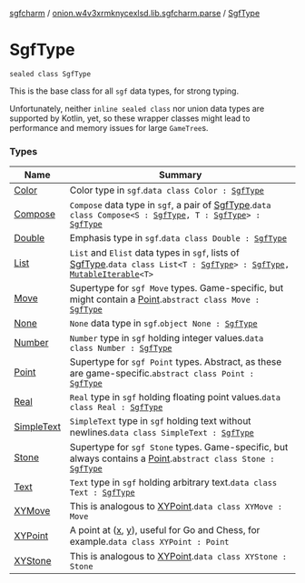 [sgfcharm](../../index.md) / [onion.w4v3xrmknycexlsd.lib.sgfcharm.parse](../index.md) / [SgfType](./index.md)

# SgfType

`sealed class SgfType`

This is the base class for all `sgf` data types, for strong typing.

Unfortunately, neither `inline sealed class` nor union data types are supported by Kotlin, yet,
so these wrapper classes might lead to performance and memory issues for large `GameTree`s.

### Types

| Name | Summary |
|---|---|
| [Color](-color/index.md) | Color type in `sgf`.`data class Color : `[`SgfType`](./index.md) |
| [Compose](-compose/index.md) | `Compose` data type in `sgf`, a pair of [SgfType](./index.md).`data class Compose<S : `[`SgfType`](./index.md)`, T : `[`SgfType`](./index.md)`> : `[`SgfType`](./index.md) |
| [Double](-double/index.md) | Emphasis type in `sgf`.`data class Double : `[`SgfType`](./index.md) |
| [List](-list/index.md) | `List` and `Elist` data types in `sgf`, lists of [SgfType](./index.md).`data class List<T : `[`SgfType`](./index.md)`> : `[`SgfType`](./index.md)`, `[`MutableIterable`](https://kotlinlang.org/api/latest/jvm/stdlib/kotlin.collections/-mutable-iterable/index.html)`<T>` |
| [Move](-move/index.md) | Supertype for `sgf Move` types. Game-specific, but might contain a [Point](-point/index.md).`abstract class Move : `[`SgfType`](./index.md) |
| [None](-none.md) | `None` data type in `sgf`.`object None : `[`SgfType`](./index.md) |
| [Number](-number/index.md) | `Number` type in `sgf` holding integer values.`data class Number : `[`SgfType`](./index.md) |
| [Point](-point/index.md) | Supertype for `sgf Point` types. Abstract, as these are game-specific.`abstract class Point : `[`SgfType`](./index.md) |
| [Real](-real/index.md) | `Real` type in `sgf` holding floating point values.`data class Real : `[`SgfType`](./index.md) |
| [SimpleText](-simple-text/index.md) | `SimpleText` type in `sgf` holding text without newlines.`data class SimpleText : `[`SgfType`](./index.md) |
| [Stone](-stone/index.md) | Supertype for `sgf Stone` types. Game-specific, but always contains a [Point](-point/index.md).`abstract class Stone : `[`SgfType`](./index.md) |
| [Text](-text/index.md) | `Text` type in `sgf` holding arbitrary text.`data class Text : `[`SgfType`](./index.md) |
| [XYMove](-x-y-move/index.md) | This is analogous to [XYPoint](-x-y-point/index.md).`data class XYMove : Move` |
| [XYPoint](-x-y-point/index.md) | A point at ([x](-x-y-point/x.md), [y](-x-y-point/y.md)), useful for Go and Chess, for example.`data class XYPoint : Point` |
| [XYStone](-x-y-stone/index.md) | This is analogous to [XYPoint](-x-y-point/index.md).`data class XYStone : Stone` |
